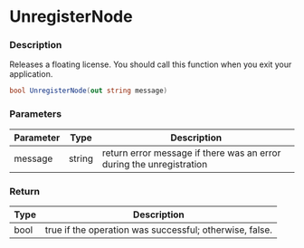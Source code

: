 # UnregisterNode

### Description

Releases a floating license. You should call this function when you exit your application.

```csharp
bool UnregisterNode(out string message)
```

### Parameters

| Parameter |  Type  | Description                                                          |
| --------- | :----: | -------------------------------------------------------------------- |
| message   | string | return error message if there was an error during the unregistration |

### Return

| Type | Description                                             |
| ---- | ------------------------------------------------------- |
| bool | true if the operation was successful; otherwise, false. |
